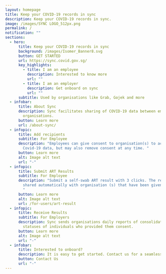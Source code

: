 ```yaml
---
layout: homepage
title: Keep your COVID-19 records in sync
description: Keep your COVID-19 records in sync.
image: /images/SYNC LOGO_512px.png
permalink: /
notification: ""
sections:
  - hero:
      title: Keep your COVID-19 records in sync
      background: /images/Isomer_Banner8.svg
      button: GET STARTED
      url: https://sync.covid.gov.sg/
      key_highlights:
        - title: I am an employee
          description: Interested to know more
          url: ""
        - title: I am an employer
          description: Get onboard on sync
          url: ""
      subtitle: Used by organisations like Grab, Gojek and more
  - infobar:
      title: About Sync
      description: Sync facilitates sharing of COVID-19 data between employees and
        organisations.
      button: Learn more
      url: /about-sync/
  - infopic:
      title: Add recipients
      subtitle: For Employee
      description: "Employees can give consent to organisation(s) to access their
        Covid-19 data, but may also remove consent at any time. "
      button: Learn more
      alt: Image alt text
      url: "-"
  - infopic:
      title: Submit ART Results
      subtitle: For Employee
      description: "Submit a self-swab ART result with 3 clicks. The results will be
        shared automatically with organisation (s) that have been given consent.
        "
      button: Learn more
      alt: Image alt text
      url: /for-users/art-result
  - infopic:
      title: Receive Results
      subtitle: For Employers
      description: Sync sends organisations daily reports of consolidated Covid-19
        statuses of individuals who provided them consent.
      button: Learn more
      alt: Image alt text
      url: "-"
  - infobar:
      title: Interested to onboard?
      description: It is easy to get started. Contact us for a seamless onboarding journey.
      button: Contact Us
      url: "-"
---
```

